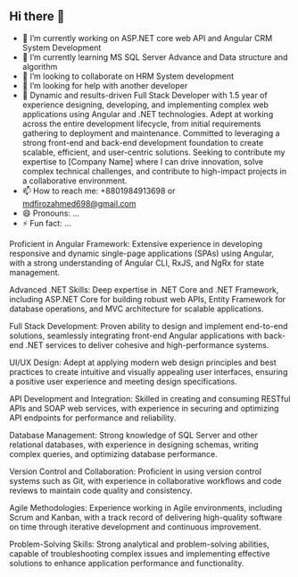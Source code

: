 ## Hi there 👋

- 🔭 I’m currently working on ASP.NET core web API and Angular  CRM System Development
- 🌱 I’m currently learning MS SQL Server Advance and Data structure and algorithm
- 👯 I’m looking to collaborate on HRM System development
- 🤔 I’m looking for help with another developer
- 💬 Dynamic and results-driven Full Stack Developer with 1.5 year of experience designing, developing, and implementing complex web applications using Angular and .NET technologies. Adept at working across the entire development lifecycle, from initial requirements gathering to deployment and maintenance. Committed to leveraging a strong front-end and back-end development foundation to create scalable, efficient, and user-centric solutions. Seeking to contribute my expertise to [Company Name] where I can drive innovation, solve complex technical challenges, and contribute to high-impact projects in a collaborative environment.
- 📫 How to reach me: +8801984913698 or mdfirozahmed698@gmail.com
- 😄 Pronouns: ...
- ⚡ Fun fact: ...


Proficient in Angular Framework: Extensive experience in developing responsive and dynamic single-page applications (SPAs) using Angular, with a strong understanding of Angular CLI, RxJS, and NgRx for state management.

Advanced .NET Skills: Deep expertise in .NET Core and .NET Framework, including ASP.NET Core for building robust web APIs, Entity Framework for database operations, and MVC architecture for scalable applications.

Full Stack Development: Proven ability to design and implement end-to-end solutions, seamlessly integrating front-end Angular applications with back-end .NET services to deliver cohesive and high-performance systems.

UI/UX Design: Adept at applying modern web design principles and best practices to create intuitive and visually appealing user interfaces, ensuring a positive user experience and meeting design specifications.

API Development and Integration: Skilled in creating and consuming RESTful APIs and SOAP web services, with experience in securing and optimizing API endpoints for performance and reliability.

Database Management: Strong knowledge of SQL Server and other relational databases, with experience in designing schemas, writing complex queries, and optimizing database performance.

Version Control and Collaboration: Proficient in using version control systems such as Git, with experience in collaborative workflows and code reviews to maintain code quality and consistency.

Agile Methodologies: Experience working in Agile environments, including Scrum and Kanban, with a track record of delivering high-quality software on time through iterative development and continuous improvement.

Problem-Solving Skills: Strong analytical and problem-solving abilities, capable of troubleshooting complex issues and implementing effective solutions to enhance application performance and functionality.
